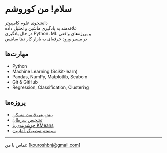 #  سلام! من کوروشم

 دانشجوی علوم کامپیوتر  
 علاقه‌مند به یادگیری ماشین و تحلیل داده  
 در حال یادگیری Python، ML و پروژه‌های واقعی  
 در مسیر ورود حرفه‌ای به بازار کار دیتا ساینس

##  مهارت‌ها

- Python
- Machine Learning (Scikit-learn)
- Pandas, NumPy, Matplotlib, Seaborn
- Git & GitHub
- Regression, Classification, Clustering

##  پروژه‌ها

-  [پیش‌بینی قیمت مسکن](https://github.com/yourusername/housing-price-prediction)
-  [تشخیص سرطان](https://github.com/yourusername/breast-cancer-classification)
-  [خوشه‌بندی با KMeans](https://github.com/yourusername/kmeans-clustering)
-  [سیستم توصیه‌گر آمازون](https://github.com/yourusername/amazon-recommender)

---

 تماس با من: [kouroshbnj@gmail.com]
